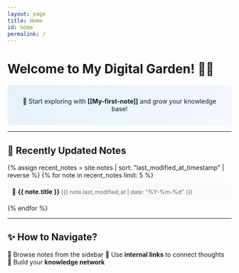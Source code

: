```yaml
---
layout: page
title: Home
id: home
permalink: /
---
```


# Welcome to My Digital Garden! 🌱✨  

<p style="padding: 2em 1.5em; background: linear-gradient(135deg, #e3f2fd, #f5f7ff); border-radius: 8px; text-align: center;">
  🌟 Start exploring with <span style="font-weight: bold">[[My-first-note]]</span> and grow your knowledge base!  
</p>

---

## 📌 Recently Updated Notes  

<ul style="list-style-type: none; padding: 0;">
  {% assign recent_notes = site.notes | sort: "last_modified_at_timestamp" | reverse %}
  {% for note in recent_notes limit: 5 %}
    <li style="margin: 10px 0; padding: 10px; background: #f9f9f9; border-radius: 6px; transition: 0.3s;">
      📝 <a class="internal-link" href="{{ site.baseurl }}{{ note.url }}" style="text-decoration: none; font-weight: bold;">
        {{ note.title }}
      </a>  
      <span style="color: #666; font-size: 0.9em;">({{ note.last_modified_at | date: "%Y-%m-%d" }})</span>
    </li>
  {% endfor %}
</ul>

---

## ✨ How to Navigate?  
📂 Browse notes from the sidebar 
🔗 Use **internal links** to connect thoughts  
🧠 Build your **knowledge network**  

<style>
  .wrapper {
    max-width: 48em;
  }
  li:hover {
    background: #e3f2fd;
  }
</style>
